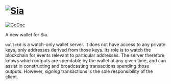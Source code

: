 # [![Sia](https://sia.tech/banners/sia-banner-leaves.png)](http://sia.tech)

[![GoDoc](https://godoc.org/go.sia.tech/walletd?status.svg)](https://godoc.org/go.sia.tech/walletd)

A new wallet for Sia.

`walletd` is a watch-only wallet server. It does not have access to any private
keys, only addresses derived from those keys. Its role is to watch the
blockchain for events relevant to particular addresses. The server therefore
knows which outputs are spendable by the wallet at any given time, and can
assist in constructing and broadcasting transactions spending those outputs.
However, *signing* transactions is the sole responsibility of the client.